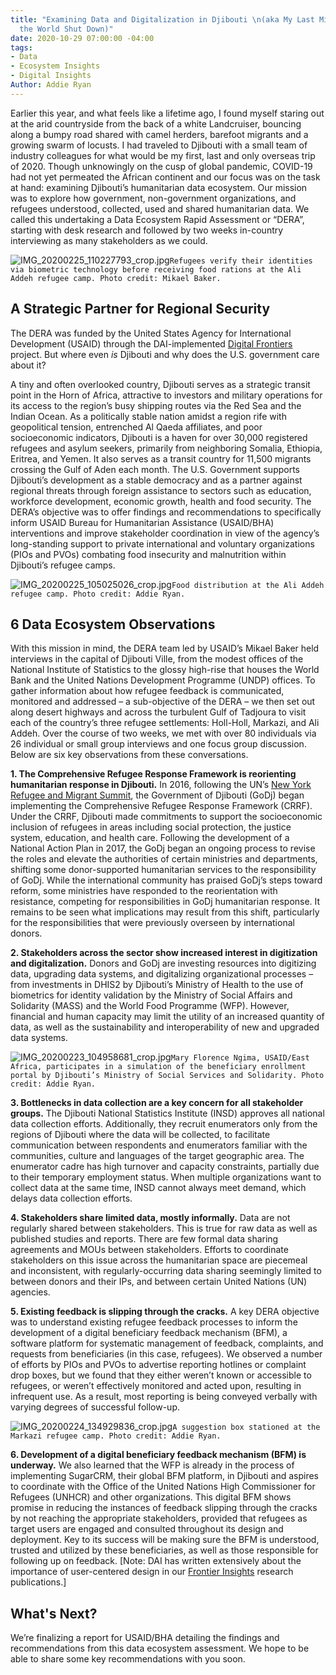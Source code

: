 ```yaml
---
title: "Examining Data and Digitalization in Djibouti \n(aka My Last Mission before
  the World Shut Down)"
date: 2020-10-29 07:00:00 -04:00
tags:
- Data
- Ecosystem Insights
- Digital Insights
Author: Addie Ryan
---
```


Earlier this year, and what feels like a lifetime ago, I found myself staring out at the arid countryside from the back of a white Landcruiser, bouncing along a bumpy road shared with camel herders, barefoot migrants and a growing swarm of locusts. I had traveled to Djibouti with a small team of industry colleagues for what would be my first, last and only overseas trip of 2020. Though unknowingly on the cusp of global pandemic, COVID-19 had not yet permeated the African continent and our focus was on the task at hand: examining Djibouti’s humanitarian data ecosystem. Our mission was to explore how government, non-government organizations, and refugees understood, collected, used and shared humanitarian data. We called this undertaking a Data Ecosystem Rapid Assessment or “DERA”, starting with desk research and followed by two weeks in-country interviewing as many stakeholders as we could.

![IMG_20200225_110227793_crop.jpg](/uploads/IMG_20200225_110227793_crop.jpg)`Refugees verify their identities via biometric technology before receiving food rations at the Ali Addeh refugee camp. Photo credit: Mikael Baker.`

<!--more-->

## A Strategic Partner for Regional Security

The DERA was funded by the United States Agency for International Development (USAID) through the DAI-implemented [Digital Frontiers](https://www.dai.com/our-work/projects/worldwide-digital-frontiers-df) project. But where even *is* Djibouti and why does the U.S. government care about it?

A tiny and often overlooked country, Djibouti serves as a strategic transit point in the Horn of Africa, attractive to investors and military operations for its access to the region’s busy shipping routes via the Red Sea and the Indian Ocean. As a politically stable nation amidst a region rife with geopolitical tension, entrenched Al Qaeda affiliates, and poor socioeconomic indicators, Djibouti is a haven for over 30,000 registered refugees and asylum seekers, primarily from neighboring Somalia, Ethiopia, Eritrea, and Yemen. It also serves as a transit country for 11,500 migrants crossing the Gulf of Aden each month. The U.S. Government supports Djibouti’s development as a stable democracy and as a partner against regional threats through foreign assistance to sectors such as education, workforce development, economic growth, health and food security. The DERA’s objective was to offer findings and recommendations to specifically inform USAID Bureau for Humanitarian Assistance (USAID/BHA) interventions and improve stakeholder coordination in view of the agency’s long-standing support to private international and voluntary organizations (PIOs and PVOs) combating food insecurity and malnutrition within Djibouti’s refugee camps.

![IMG_20200225_105025026_crop.jpg](/uploads/IMG_20200225_105025026_crop.jpg)`Food distribution at the Ali Addeh refugee camp. Photo credit: Addie Ryan.`

## 6 Data Ecosystem Observations

With this mission in mind, the DERA team led by USAID’s Mikael Baker held interviews in the capital of Djibouti Ville, from the modest offices of the National Institute of Statistics to the glossy high-rise that houses the World Bank and the United Nations Development Programme (UNDP) offices. To gather information about how refugee feedback is communicated, monitored and addressed – a sub-objective of the DERA – we then set out along desert highways and across the turbulent Gulf of Tadjoura to visit each of the country’s three refugee settlements: Holl-Holl, Markazi, and Ali Addeh. Over the course of two weeks, we met with over 80 individuals via 26 individual or small group interviews and one focus group discussion. Below are six key observations from these conversations.

**1. The Comprehensive Refugee Response Framework is reorienting humanitarian response in Djibouti.** In 2016, following the UN’s [New York Refugee and Migrant Summit](https://refugeesmigrants.un.org/sites/default/files/public_summary_document_refugee_summit_final_11-11-2016.pdf#:\~:text=Leaders%E2%80%99%20Summit%20on%20Refugees%20On%2020%20September%202016%2C,the%20international%20community%E2%80%99s%20capacity%20to%20address%20mass%20displacement.), the Government of Djibouti (GoDj) began implementing the Comprehensive Refugee Response Framework (CRRF). Under the CRRF, Djibouti made commitments to support the socioeconomic inclusion of refugees in areas including social protection, the justice system, education, and health care. Following the development of a National Action Plan in 2017, the GoDj began an ongoing process to revise the roles and elevate the authorities of certain ministries and departments, shifting some donor-supported humanitarian services to the responsibility of GoDj. While the international community has praised GoDj’s steps toward reform, some ministries have responded to the reorientation with resistance, competing for responsibilities in GoDj humanitarian response. It remains to be seen what implications may result from this shift, particularly for the responsibilities that were previously overseen by international donors.

**2. Stakeholders across the sector show increased interest in digitization and digitalization.** Donors and GoDj are investing resources into digitizing data, upgrading data systems, and digitalizing organizational processes – from investments in DHIS2 by Djibouti’s Ministry of Health to the use of biometrics for identity validation by the Ministry of Social Affairs and Solidarity (MASS) and the World Food Programme (WFP). However, financial and human capacity may limit the utility of an increased quantity of data, as well as the sustainability and interoperability of new and upgraded data systems.

![IMG_20200223_104958681_crop.jpg](/uploads/IMG_20200223_104958681_crop.jpg)`Mary Florence Ngima, USAID/East Africa, participates in a simulation of the beneficiary enrollment portal by Djibouti’s Ministry of Social Services and Solidarity. Photo credit: Addie Ryan.`

**3. Bottlenecks in data collection are a key concern for all stakeholder groups.** The Djibouti National Statistics Institute (INSD) approves all national data collection efforts. Additionally, they recruit enumerators only from the regions of Djibouti where the data will be collected, to facilitate communication between respondents and enumerators familiar with the communities, culture and languages of the target geographic area. The enumerator cadre has high turnover and capacity constraints, partially due to their temporary employment status. When multiple organizations want to collect data at the same time, INSD cannot always meet demand, which delays data collection efforts.

**4. Stakeholders share limited data, mostly informally.** Data are not regularly shared between stakeholders. This is true for raw data as well as published studies and reports. There are few formal data sharing agreements and MOUs between stakeholders. Efforts to coordinate stakeholders on this issue across the humanitarian space are piecemeal and inconsistent, with regularly-occurring data sharing seemingly limited to between donors and their IPs, and between certain United Nations (UN) agencies.

**5. Existing feedback is slipping through the cracks.** A key DERA objective was to understand existing refugee feedback processes to inform the development of a digital beneficiary feedback mechanism (BFM), a software platform for systematic management of feedback, complaints, and requests from beneficiaries (in this case, refugees). We observed a number of efforts by PIOs and PVOs to advertise reporting hotlines or complaint drop boxes, but we found that they either weren’t known or accessible to refugees, or weren’t effectively monitored and acted upon, resulting in infrequent use. As a result, most reporting is being conveyed verbally with varying degrees of successful follow-up.

![IMG_20200224_134929836_crop.jpg](/uploads/IMG_20200224_134929836_crop.jpg)`A suggestion box stationed at the Markazi refugee camp. Photo credit: Addie Ryan.`

**6. Development of a digital beneficiary feedback mechanism (BFM) is underway.** We also learned that the WFP is already in the process of implementing SugarCRM, their global BFM platform, in Djibouti and aspires to coordinate with the Office of the United Nations High Commissioner for Refugees (UNHCR) and other organizations. This digital BFM shows promise in reducing the instances of feedback slipping through the cracks by not reaching the appropriate stakeholders, provided that refugees as target users are engaged and consulted throughout its design and deployment. Key to its success will be making sure the BFM is understood, trusted and utilized by these beneficiaries, as well as those responsible for following up on feedback. \[Note: DAI has written extensively about the importance of user-centered design in our [Frontier Insights](https://www.dai.com/our-work/solutions/digital-acceleration-solutions/insights-for-emerging-markets) research publications.\]

## What's Next?

We’re finalizing a report for USAID/BHA detailing the findings and recommendations from this data ecosystem assessment. We hope to be able to share some key recommendations with you soon.